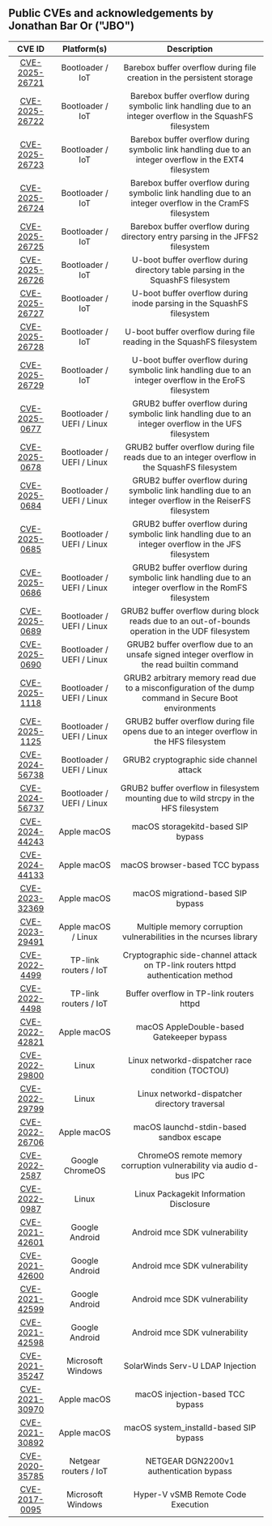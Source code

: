 ## Public CVEs and acknowledgements by Jonathan Bar Or ("JBO")
| CVE ID                                                                          | Platform(s)        | Description                                                                                                      |
| :-----------------------------------------------------------------------------: | :--------------: | :----------------------------------------------------------------------------------------------------------------: |
| [CVE-2025-26721](https://cve.mitre.org/cgi-bin/cvename.cgi?name=CVE-2025-26721) | Bootloader / IoT | Barebox buffer overflow during file creation in the persistent storage                                             |
| [CVE-2025-26722](https://cve.mitre.org/cgi-bin/cvename.cgi?name=CVE-2025-26722) | Bootloader / IoT | Barebox buffer overflow during symbolic link handling due to an integer overflow in the SquashFS filesystem        |
| [CVE-2025-26723](https://cve.mitre.org/cgi-bin/cvename.cgi?name=CVE-2025-26723) | Bootloader / IoT | Barebox buffer overflow during symbolic link handling due to an integer overflow in the EXT4 filesystem            |
| [CVE-2025-26724](https://cve.mitre.org/cgi-bin/cvename.cgi?name=CVE-2025-26724) | Bootloader / IoT | Barebox buffer overflow during symbolic link handling due to an integer overflow in the CramFS filesystem          |
| [CVE-2025-26725](https://cve.mitre.org/cgi-bin/cvename.cgi?name=CVE-2025-26725) | Bootloader / IoT | Barebox buffer overflow during directory entry parsing in the JFFS2 filesystem                                     |
| [CVE-2025-26726](https://cve.mitre.org/cgi-bin/cvename.cgi?name=CVE-2025-26726) | Bootloader / IoT | U-boot buffer overflow during directory table parsing in the SquashFS filesystem                                   |
| [CVE-2025-26727](https://cve.mitre.org/cgi-bin/cvename.cgi?name=CVE-2025-26727) | Bootloader / IoT | U-boot buffer overflow during inode parsing in the SquashFS filesystem                                             |
| [CVE-2025-26728](https://cve.mitre.org/cgi-bin/cvename.cgi?name=CVE-2025-26728) | Bootloader / IoT | U-boot buffer overflow during file reading in the SquashFS filesystem                                              |
| [CVE-2025-26729](https://cve.mitre.org/cgi-bin/cvename.cgi?name=CVE-2025-26729) | Bootloader / IoT | U-boot buffer overflow during symbolic link handling due to an integer overflow in the EroFS filesystem            |
| [CVE-2025-0677](https://access.redhat.com/security/cve/cve-2025-0677)           | Bootloader / UEFI / Linux | GRUB2 buffer overflow during symbolic link handling due to an integer overflow in the UFS filesystem      |
| [CVE-2025-0678](https://access.redhat.com/security/cve/cve-2025-0678)           | Bootloader / UEFI / Linux | GRUB2 buffer overflow during file reads due to an integer overflow in the SquashFS filesystem             |
| [CVE-2025-0684](https://access.redhat.com/security/cve/cve-2025-0684)           | Bootloader / UEFI / Linux | GRUB2 buffer overflow during symbolic link handling due to an integer overflow in the ReiserFS filesystem |
| [CVE-2025-0685](https://access.redhat.com/security/cve/cve-2025-0685)           | Bootloader / UEFI / Linux | GRUB2 buffer overflow during symbolic link handling due to an integer overflow in the JFS filesystem      |
| [CVE-2025-0686](https://access.redhat.com/security/cve/cve-2025-0686)           | Bootloader / UEFI / Linux | GRUB2 buffer overflow during symbolic link handling due to an integer overflow in the RomFS filesystem    |
| [CVE-2025-0689](https://access.redhat.com/security/cve/cve-2025-0689)           | Bootloader / UEFI / Linux | GRUB2 buffer overflow during block reads due to an out-of-bounds operation in the UDF filesystem          |
| [CVE-2025-0690](https://access.redhat.com/security/cve/cve-2025-0690)           | Bootloader / UEFI / Linux | GRUB2 buffer overflow due to an unsafe signed integer overflow in the read builtin command                |
| [CVE-2025-1118](https://access.redhat.com/security/cve/cve-2025-1118)           | Bootloader / UEFI / Linux | GRUB2 arbitrary memory read due to a misconfiguration of the dump command in Secure Boot environments     |
| [CVE-2025-1125](https://access.redhat.com/security/cve/cve-2025-1125)           | Bootloader / UEFI / Linux | GRUB2 buffer overflow during file opens due to an integer overflow in the HFS filesystem                  |
| [CVE-2024-56738](https://cve.mitre.org/cgi-bin/cvename.cgi?name=CVE-2024-56738) | Bootloader / UEFI / Linux | GRUB2 cryptographic side channel attack                                                                   |
| [CVE-2024-56737](https://cve.mitre.org/cgi-bin/cvename.cgi?name=CVE-2024-56737) | Bootloader / UEFI / Linux | GRUB2 buffer overflow in filesystem mounting due to wild strcpy in the HFS filesystem                     |
| [CVE-2024-44243](https://cve.mitre.org/cgi-bin/cvename.cgi?name=CVE-2024-44243) | Apple macOS               | macOS storagekitd-based SIP bypass                                                                        |
| [CVE-2024-44133](https://cve.mitre.org/cgi-bin/cvename.cgi?name=CVE-2024-44133) | Apple macOS               | macOS browser-based TCC bypass                                                                            |
| [CVE-2023-32369](https://cve.mitre.org/cgi-bin/cvename.cgi?name=CVE-2023-32369) | Apple macOS               | macOS migrationd-based SIP bypass                                                                         |
| [CVE-2023-29491](https://cve.mitre.org/cgi-bin/cvename.cgi?name=CVE-2023-29491) | Apple macOS / Linux       | Multiple memory corruption vulnerabilities in the ncurses library                                         |
| [CVE-2022-4499](https://cve.mitre.org/cgi-bin/cvename.cgi?name=CVE-2022-4499)   | TP-link routers / IoT     | Cryptographic side-channel attack on TP-link routers httpd authentication method                          |
| [CVE-2022-4498](https://cve.mitre.org/cgi-bin/cvename.cgi?name=CVE-2022-4498)   | TP-link routers / IoT     | Buffer overflow in TP-link routers httpd                                                                  |
| [CVE-2022-42821](https://cve.mitre.org/cgi-bin/cvename.cgi?name=CVE-2022-42821) | Apple macOS               | macOS AppleDouble-based Gatekeeper bypass                                                                 |
| [CVE-2022-29800](https://cve.mitre.org/cgi-bin/cvename.cgi?name=CVE-2022-29800) | Linux                     | Linux networkd-dispatcher race condition (TOCTOU)                                                         |
| [CVE-2022-29799](https://cve.mitre.org/cgi-bin/cvename.cgi?name=CVE-2022-29799) | Linux                     | Linux networkd-dispatcher directory traversal                                                             |
| [CVE-2022-26706](https://cve.mitre.org/cgi-bin/cvename.cgi?name=CVE-2022-26706) | Apple macOS               | macOS launchd-stdin-based sandbox escape                                                                  |
| [CVE-2022-2587](https://cve.mitre.org/cgi-bin/cvename.cgi?name=CVE-2022-2587)   | Google ChromeOS           | ChromeOS remote memory corruption vulnerability via audio d-bus IPC                                       |
| [CVE-2022-0987](https://cve.mitre.org/cgi-bin/cvename.cgi?name=CVE-2022-0987)   | Linux                     | Linux Packagekit Information Disclosure                                                                   |
| [CVE-2021-42601](https://cve.mitre.org/cgi-bin/cvename.cgi?name=CVE-2021-42601) | Google Android            | Android mce SDK vulnerability                                                                             |
| [CVE-2021-42600](https://cve.mitre.org/cgi-bin/cvename.cgi?name=CVE-2021-42600) | Google Android            | Android mce SDK vulnerability                                                                             |
| [CVE-2021-42599](https://cve.mitre.org/cgi-bin/cvename.cgi?name=CVE-2021-42599) | Google Android            | Android mce SDK vulnerability                                                                             |
| [CVE-2021-42598](https://cve.mitre.org/cgi-bin/cvename.cgi?name=CVE-2021-42598) | Google Android            | Android mce SDK vulnerability                                                                             |
| [CVE-2021-35247](https://cve.mitre.org/cgi-bin/cvename.cgi?name=CVE-2021-35247) | Microsoft Windows         | SolarWinds Serv-U LDAP Injection                                                                          |
| [CVE-2021-30970](https://cve.mitre.org/cgi-bin/cvename.cgi?name=CVE-2021-30970) | Apple macOS               | macOS injection-based TCC bypass                                                                          |
| [CVE-2021-30892](https://cve.mitre.org/cgi-bin/cvename.cgi?name=CVE-2021-30892) | Apple macOS               | macOS system_installd-based SIP bypass                                                                    |
| [CVE-2020-35785](https://nvd.nist.gov/vuln/detail/CVE-2020-35785)               | Netgear routers / IoT     | NETGEAR DGN2200v1 authentication bypass                                                                   |
| [CVE-2017-0095](https://cve.mitre.org/cgi-bin/cvename.cgi?name=CVE-2017-0095)   | Microsoft Windows         | Hyper-V vSMB Remote Code Execution                                                                        |
